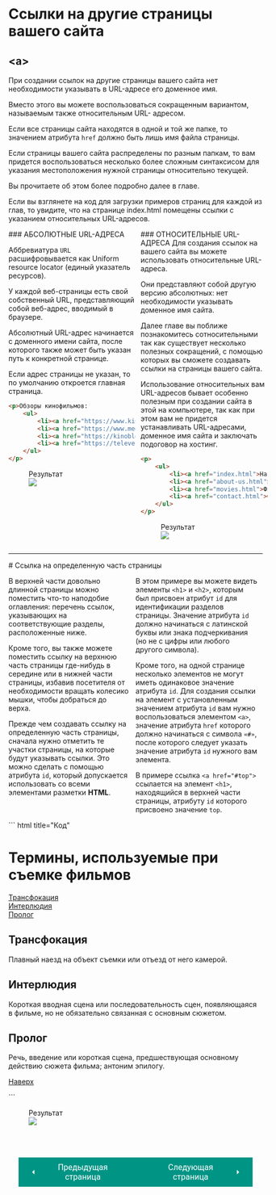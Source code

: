 # Ссылки на другие страницы вашего сайта

## &lt;a&gt;

При создании ссылок на другие страницы вашего сайта нет необходимости указывать в URL-адресе его доменное имя.

Вместо этого вы можете воспользоваться сокращенным вариантом, называемым также относительным URL- адресом.

Если все страницы сайта находятся в одной и той же папке, то значением атрибута `href` должно быть лишь имя файла страницы.

Если страницы вашего сайта распределены по разным папкам, то вам придется воспользоваться несколько более сложным синтаксисом для указания местоположения нужной страницы относительно текущей.

Вы прочитаете об этом более подробно далее в главе.

Если вы взглянете на код для загрузки примеров страниц для каждой из глав, то увидите, что на странице index.html помещены ссылки с указанием относительных URL-адресов.

<div style="display:flex;" markdown>
<div style="flex:1;margin-right:10px;width:50%;" markdown>
### АБСОЛЮТНЫЕ URL-АДРЕСА

Аббревиатура `URL` расшифровывается как Uniform resource locator (единый указатель ресурсов).

У каждой веб-страницы есть свой собственный URL, представляющий собой веб-адрес, вводимый в браузере.

Абсолютный URL-адрес начинается с доменного имени сайта, после которого также может быть указан путь к конкретной странице.

Если адрес страницы не указан, то по умолчанию откроется главная страница.

``` html title="Абсолютные URL-адреса"
<p>Обзоры кинофильмов:
    <ul>
        <li><a href="https://www.kinopoisk.ru">Кинопоиск</a></li>
        <li><a href="https://www.megacritic.ru">Мегакритик</a></li>
        <li><a href="https://kinoblog.org">Киноблог</a></li>
        <li><a href="https://televesti.ru">Телевести.Ру</a></li>
    </ul>
</p>
```

<figure><figcaption>Результат</figcaption><img src="/html-css-manual/assets/images/absolutelink.png"></figure></div>

<div style="flex:1;margin-right:10px;width:50%;" markdown>
### ОТНОСИТЕЛЬНЫЕ URL-АДРЕСА
Для создания ссылок на вашего сайта вы можете использовать относительные URL-адреса.

Они представляют собой другую версию абсолютных: нет необходимости указывать доменное имя сайта.

Далее главе вы поближе познакомитесь сотносительными так как существует несколько полезных сокращений, с помощью которых вы сможете создавать ссылки на страницы вашего сайта.

Использование относительных вам URL-адресов бывает особенно полезным при создании сайта в этой на компьютере, так как при этом вам не придется устанавливать URL-адресами, доменное имя сайта и заключать подоговор на хостинг.
``` html title="Относительные URL-адреса"
<p>
    <ul>
        <li><a href="index.html">На главную</a></li>
        <li><a href="about-us.html">О нас</a></li>
        <li><a href="movies.html">Фильмы</a></li>
        <li><a href="contact.html">Обратная связь</a></li>
    </ul>
</p>
```

<figure><figcaption>Результат</figcaption><img src="/html-css-manual/assets/images/relativelink.png"></figure></div></div>
<hr>
# Ссылка на определенную часть страницы
<div style="display:flex;" markdown>
<div style="flex:1;margin-right:10px;width:50%;" markdown>

В верхней части довольно длинной страницы можно поместить что-то наподобие оглавления: перечень ссылок, указывающих на соответствующие разделы, расположенные ниже.

Кроме того, вы также можете поместить ссылку на верхнюю часть страницы где-нибудь в середине или в нижней части страницы, избавив посетителя от необходимости вращать колесико мышки, чтобы добраться до верха.

Прежде чем создавать ссылку на определенную часть страницы, сначала нужно отметить те участки страницы, на которые будут указывать ссылки. Это можно сделать с помощью атрибута `id`, который допускается использовать со всеми элементами разметки **HTML**.
</div>
<div style="flex:1;margin-right:10px;width:50%;" markdown>

В этом примере вы можете видеть элементы `<h1>` и `<h2>`, которым был присвоен атрибут `id` для идентификации разделов страницы. Значение атрибута `id` должно начинаться с латинской буквы или знака подчеркивания (но не с цифры или любого другого символа).

Кроме того, на одной странице несколько элементов не могут иметь одинаковое значение атрибута `id`. Для создания ссылки на элемент с установленным значением атрибута `id` вам нужно воспользоваться элементом `<а>`, значение атрибута `href` которого должно начинаться с символа `«#»`, после которого следует указать значение атрибута `id` нужного вам элемента.

В примере ссылка `<a href="#top">` ссылается на элемент `<h1>`, находящийся в верхней части страницы, атрибуту `id` которого присвоено значение `top`.
</div></div>
<div style="display:flex;" markdown>
<div style="flex:1;margin-right:10px;width:50%;" markdown>
``` html title="Код"
<h1 id="top">Термины, используемые при съемке фильмов</h1>
<a href="#zoom">Трансфокация</a><br />
<a href="#interlude">Интерлюдия</a><br />
<a href="#prologue">Пролог</a><br/>
<h2 id="zoom">Трансфокация</h2>
<p>Плавный наезд на объект съемки 
или отъезд от него камерой.</p>
<h2 id="interlude">Интерлюдия</h2>
<p>Короткая вводная сцена или последовательность сцен, 
появляющаяся в фильме, но не обязательно
связанная с основным сюжетом.</p>
<h2 id="prologue">Пролог</h2>
<p>Речь, введение или короткая сцена, 
предшествующая основному действию сюжета фильма; антоним эпилогу.</p>
<p><a href="#top">Наверх</a></p>
```
<figure><figcaption>Результат</figcaption><img src="/html-css-manual/assets/images/certainpartex.png"></figure></div></div>

<div style="display: flex; justify-content: space-between; padding: 20px; margin-top:30px;"><button class="custom-button" style="background-color: rgb(0, 148, 133); color: white; font-family: 'Roboto', sans-serif; border: none; cursor: pointer; padding: 10px 20px; font-size: 16px; display: flex; align-items: center;" onclick="window.location.href='/html-css-manual/html/link/explain'"><svg xmlns="http://www.w3.org/2000/svg" viewBox="0 0 24 24" style="fill: white; width: 20px; height: 20px;"><path d="M15 18l-6-6 6-6" /></svg><span style="margin: 0 10px;">Предыдущая страница</span></button><button class="custom-button" style="background-color: rgb(0, 148, 133); color: white; font-family: 'Roboto', sans-serif; border: none; cursor: pointer; padding: 10px 20px; font-size: 16px; display: flex; align-items: center;" onclick="window.location.href='/html-css-manual/html/link/structure'"><span style="margin: 0 10px;">Следующая страница</span><svg xmlns="http://www.w3.org/2000/svg" viewBox="0 0 24 24" style="fill: white; width: 20px; height: 20px;"><path d="M9 18l6-6-6-6" /></svg></button></div>
